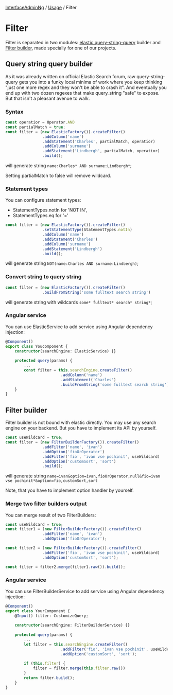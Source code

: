 [InterfaceAdminNg](../../../../../README.md) / [Usage](../../../../../docs/2-usage-guide.md) / Filter

# Filter

Filter is separated in two modules: [elastic query-string-query](#query-string-query-builder) builder and [Filter builder](#filter-builder), made specially for one of our projects.

## Query string query builder 

As it was already written on official Elastic Search forum, raw query-string-query gets you into a funky local minima of work where you keep thinking "just one more regex and they won't be able to crash it". And eventually you end up with two dozen regexes that make query_string "safe" to expose. But that isn't a pleasant avenue to walk.

### Syntax

```typescript
const operatior = Operator.AND
const partialMatch = true;
const filter = (new ElasticFactory()).createFilter()
                .addColumn('name')
                .addStatement('Charles', partialMatch, operatior)
                .addColumn('surname')
                .addStatement('Lindbergh', partialMatch, operatior)
                .build();
```

will generate string `name:Charles* AND surname:Lindbergh*`;

Setting partialMatch to false will remove wildcard.

### Statement types

You can configure statement types:

* StatementTypes.notIn for 'NOT IN',
* StatementTypes.eq for '='

```typescript
const filter = (new ElasticFactory()).createFilter()
                .setStatementType(StatementTypes.notIn)
                .addColumn('name')
                .addStatement('Charles')
                .addColumn('surname')
                .addStatement('Lindbergh')
                .build();
```

will generate string `NOT(name:Charles AND surname:Lindbergh)`;

### Convert string to query string  

```typescript
const filter = (new ElasticFactory()).createFilter()
                .buildFromString('some fulltext search string')
```

will generate string with wildcards `some* fulltext* search* string*`;

### Angular service

You can use ElasticService to add service using Angular dependency injection:

```typescript
@Component()
export class Youcomponent {
    constructor(searchEngine: ElasticService) {}
    
    protected query(params) {
        ...
        const filter = this.searchEngine.createFilter()
                        .addColumn('name')
                        .addStatement('Charles')
                        .buildFromString('some fulltext search string'); // <- always concats with AND operator
    }
}
```

## Filter builder

Filter builder is not bound with elastic directly. You may use any search engine on your backend. But you have to implement its API by yourself.

```typescript
const useWildcard = true;
const filter = (new FilterBuilderFactory()).createFilter()
                .addFilter('name', 'ivan')
                .addOption('fioOrOperator')
                .addFilter('fio', 'ivan vse pochinit', useWildcard)
                .addOption('customSort', 'sort')
                .build();
```

will generate string `name=ivan&option=ivan,fioOrOperator,null&fio=ivan vse pochinit*&option=fio,customSort,sort`

Note, that you have to implement option handler by yourself.

### Merge two filter builders output

You can merge result of two FilterBuilders:

```typescript
const useWildcard = true;
const filter1 = (new FilterBuilderFactory()).createFilter()
                .addFilter('name', 'ivan')
                .addOption('fioOrOperator');

const filter2 = (new FilterBuilderFactory()).createFilter()
                .addFilter('fio', 'ivan vse pochinit', useWildcard)
                .addOption('customSort', 'sort');

const filter = filter2.merge(filter1.raw()).build();
``` 

### Angular service

You can use FilterBuilderService to add service using Angular dependency injection:

```typescript
@Component()
export class YourComponent {
    @Input() filter: CustomizeQuery;
    
    constructor(searchEngine: FilterBuilderService) {}
    
    protected query(params) {
        ...
        let filter = this.searchEngine.createFilter()
                        .addFilter('fio', 'ivan vse pochinit', useWildcard)
                        .addOption('customSort', 'sort');
        
        if (this.filter) {
            filter = filter.merge(this.filter.raw())
        }
        return filter.build();
    }
}
